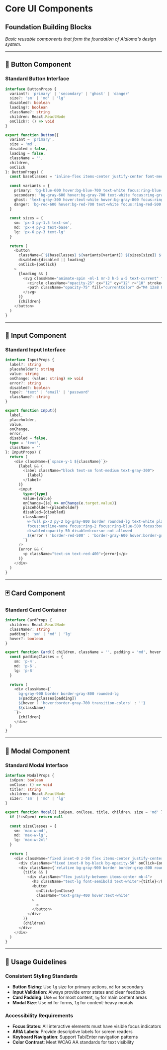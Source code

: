# Core UI Components
## Foundation Building Blocks

*Basic reusable components that form the foundation of AIdioma's design system.*

---

## 🔘 **Button Component**

### **Standard Button Interface**
```typescript
interface ButtonProps {
  variant?: 'primary' | 'secondary' | 'ghost' | 'danger'
  size?: 'sm' | 'md' | 'lg'
  disabled?: boolean
  loading?: boolean
  className?: string
  children: React.ReactNode
  onClick?: () => void
}

export function Button({ 
  variant = 'primary', 
  size = 'md', 
  disabled = false, 
  loading = false,
  className = '',
  children,
  onClick 
}: ButtonProps) {
  const baseClasses = 'inline-flex items-center justify-center font-medium rounded-lg transition-colors focus:outline-none focus:ring-2 focus:ring-offset-2 focus:ring-offset-gray-900'
  
  const variants = {
    primary: 'bg-blue-600 hover:bg-blue-700 text-white focus:ring-blue-500',
    secondary: 'bg-gray-600 hover:bg-gray-700 text-white focus:ring-gray-500',
    ghost: 'text-gray-300 hover:text-white hover:bg-gray-800 focus:ring-gray-500',
    danger: 'bg-red-600 hover:bg-red-700 text-white focus:ring-red-500'
  }
  
  const sizes = {
    sm: 'px-3 py-1.5 text-sm',
    md: 'px-4 py-2 text-base',
    lg: 'px-6 py-3 text-lg'
  }
  
  return (
    <button
      className={`${baseClasses} ${variants[variant]} ${sizes[size]} ${disabled || loading ? 'opacity-50 cursor-not-allowed' : ''} ${className}`}
      disabled={disabled || loading}
      onClick={onClick}
    >
      {loading && (
        <svg className="animate-spin -ml-1 mr-3 h-5 w-5 text-current" fill="none" viewBox="0 0 24 24">
          <circle className="opacity-25" cx="12" cy="12" r="10" stroke="currentColor" strokeWidth="4" />
          <path className="opacity-75" fill="currentColor" d="M4 12a8 8 0 018-8V0C5.373 0 0 5.373 0 12h4zm2 5.291A7.962 7.962 0 014 12H0c0 3.042 1.135 5.824 3 7.938l3-2.647z" />
        </svg>
      )}
      {children}
    </button>
  )
}
```

---

## 📝 **Input Component**

### **Standard Input Interface**
```typescript
interface InputProps {
  label?: string
  placeholder?: string
  value: string
  onChange: (value: string) => void
  error?: string
  disabled?: boolean
  type?: 'text' | 'email' | 'password'
  className?: string
}

export function Input({ 
  label, 
  placeholder, 
  value, 
  onChange, 
  error, 
  disabled = false,
  type = 'text',
  className = ''
}: InputProps) {
  return (
    <div className={`space-y-1 ${className}`}>
      {label && (
        <label className="block text-sm font-medium text-gray-300">
          {label}
        </label>
      )}
      <input
        type={type}
        value={value}
        onChange={(e) => onChange(e.target.value)}
        placeholder={placeholder}
        disabled={disabled}
        className={`
          w-full px-3 py-2 bg-gray-800 border rounded-lg text-white placeholder-gray-400
          focus:outline-none focus:ring-2 focus:ring-blue-500 focus:border-transparent
          disabled:opacity-50 disabled:cursor-not-allowed
          ${error ? 'border-red-500' : 'border-gray-600 hover:border-gray-500'}
        `}
      />
      {error && (
        <p className="text-sm text-red-400">{error}</p>
      )}
    </div>
  )
}
```

---

## 🃏 **Card Component**

### **Standard Card Container**
```typescript
interface CardProps {
  children: React.ReactNode
  className?: string
  padding?: 'sm' | 'md' | 'lg'
  hover?: boolean
}

export function Card({ children, className = '', padding = 'md', hover = false }: CardProps) {
  const paddingClasses = {
    sm: 'p-4',
    md: 'p-6',
    lg: 'p-8'
  }
  
  return (
    <div className={`
      bg-gray-900 border border-gray-800 rounded-lg
      ${paddingClasses[padding]}
      ${hover ? 'hover:border-gray-700 transition-colors' : ''}
      ${className}
    `}>
      {children}
    </div>
  )
}
```

---

## 🔄 **Modal Component**

### **Standard Modal Interface**
```typescript
interface ModalProps {
  isOpen: boolean
  onClose: () => void
  title?: string
  children: React.ReactNode
  size?: 'sm' | 'md' | 'lg'
}

export function Modal({ isOpen, onClose, title, children, size = 'md' }: ModalProps) {
  if (!isOpen) return null
  
  const sizeClasses = {
    sm: 'max-w-md',
    md: 'max-w-lg',
    lg: 'max-w-2xl'
  }
  
  return (
    <div className="fixed inset-0 z-50 flex items-center justify-center">
      <div className="fixed inset-0 bg-black bg-opacity-50" onClick={onClose} />
      <div className={`relative bg-gray-900 border border-gray-800 rounded-lg p-6 w-full mx-4 ${sizeClasses[size]}`}>
        {title && (
          <div className="flex justify-between items-center mb-4">
            <h3 className="text-lg font-semibold text-white">{title}</h3>
            <button
              onClick={onClose}
              className="text-gray-400 hover:text-white"
            >
              ✕
            </button>
          </div>
        )}
        {children}
      </div>
    </div>
  )
}
```

---

## 🎯 **Usage Guidelines**

### **Consistent Styling Standards**
- **Button Sizing**: Use `lg` size for primary actions, `md` for secondary
- **Input Validation**: Always provide error states and clear feedback
- **Card Padding**: Use `md` for most content, `lg` for main content areas
- **Modal Size**: Use `md` for forms, `lg` for content-heavy modals

### **Accessibility Requirements**
- **Focus States**: All interactive elements must have visible focus indicators
- **ARIA Labels**: Provide descriptive labels for screen readers
- **Keyboard Navigation**: Support Tab/Enter navigation patterns
- **Color Contrast**: Meet WCAG AA standards for text visibility 